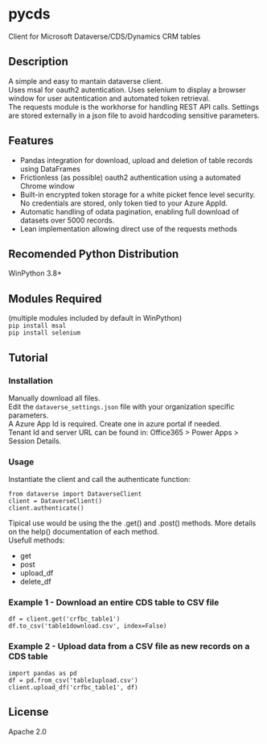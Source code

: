 # pycds
Client for Microsoft Dataverse/CDS/Dynamics CRM tables
## Description
A simple and easy to mantain dataverse client.  
Uses msal for oauth2 autentication. Uses selenium to display a browser window for user autentication and automated token retrieval.  
The requests module is the workhorse for handling REST API calls.
Settings are stored externally in a json file to avoid hardcoding sensitive parameters.  
## Features
 - Pandas integration for download, upload and deletion of table records using DataFrames
 - Frictionless (as possible) oauth2 authentication using a automated Chrome window
 - Built-in encrypted token storage for a white picket fence level security. No credentials are stored, only token tied to your Azure AppId.
 - Automatic handling of odata pagination, enabling full download of datasets over 5000 records.
 - Lean implementation allowing direct use of the requests methods
## Recomended Python Distribution
WinPython 3.8+
## Modules Required
(multiple modules included by default in WinPython)  
`pip install msal`  
`pip install selenium`  
## Tutorial
### Installation
Manually download all files.  
Edit the `dataverse_settings.json` file with your organization specific parameters.  
A Azure App Id is required. Create one in azure portal if needed.  
Tenant Id and server URL can be found in: Office365 > Power Apps > Session Details.
### Usage
Instantiate the client and call the authenticate function:  
```
from dataverse import DataverseClient
client = DataverseClient()
client.authenticate()
```
Tipical use would be using the the .get() and .post() methods. More details on the help() documentation of each method.  
Usefull methods:  
 - get
 - post
 - upload_df
 - delete_df
### Example 1 - Download an entire CDS table to CSV file
```
df = client.get('crfbc_table1')
df.to_csv('table1download.csv', index=False)
```
### Example 2 - Upload data from a CSV file as new records on a CDS table
```
import pandas as pd
df = pd.from_csv('table1upload.csv')
client.upload_df('crfbc_table1', df)
```
## License
Apache 2.0

